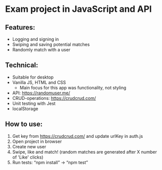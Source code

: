 # Exam project in JavaScript and API

## Features:

- Logging and signing in
- Swiping and saving potential matches
- Randomly match with a user

## Technical:

- Suitable for desktop
- Vanilla JS, HTML and CSS
  - Main focus for this app was functionality, not styling
- API: https://randomuser.me/
- CRUD-operations: https://crudcrud.com/
- Unit testing with Jest
- localStorage

## How to use:

1. Get key from https://crudcrud.com/ and update urlKey in auth.js
2. Open project in browser
3. Create new user
4. Swipe, like and match! (random matches are generated after X number of 'Like' clicks)
5. Run tests: “npm install” -> “npm test”
